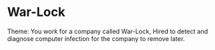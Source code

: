 # War-Lock
Theme: You work for a company called War-Lock, Hired to detect and diagnose computer infection for the company to remove later.
